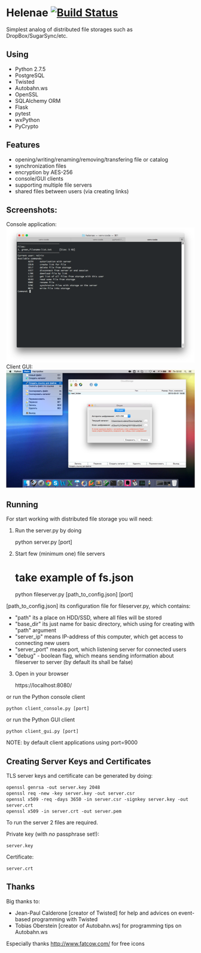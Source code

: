 Helenae	[![Build Status](https://travis-ci.org/Relrin/Helenae.svg)](https://travis-ci.org/Relrin/Helenae)
=======

Simplest analog of distributed file storages such as DropBox/SugarSync/etc.

Using
-------
- Python 2.7.5
- PostgreSQL
- Twisted
- Autobahn.ws
- OpenSSL
- SQLAlchemy ORM
- Flask
- pytest
- wxPython
- PyCrypto

Features
-------
- opening/writing/renaming/removing/transfering file or catalog
- synchronization files
- encryption by AES-256
- console/GUI clients
- supporting multiple file servers
- shared files between users (via creating links)

Screenshots:
-------
Console application:  
    ![alt text](https://raw.githubusercontent.com/Relrin/Helenae/master/screenshots/client_console.png)
Client GUI:  
    ![alt text](https://raw.githubusercontent.com/Relrin/Helenae/master/screenshots/client_gui.png)

Running
-------

For start working with distributed file storage you will need:
1) Run the server.py by doing

    python server.py [port]

2) Start few (minimum one) file servers

    # take example of fs.json
    python fileserver.py [path_to_config.json] [port]
 
[path_to_config.json] its configuration file for fileserver.py, which contains:
- "path" its a place on HDD/SSD, where all files will be stored
- "base_dir" its just name for basic directory, which using for creating with "path" argument 
- "server_ip" means IP-address of this computer, which get access to connecting new users
- "server_port" means port, which listening server for connected users 
- "debug" - boolean flag, which means sending information about fileserver to server (by default its shall be false)

3) Open in your browser

    https://localhost:8080/

or run the Python console client

    python client_console.py [port]

or run the Python GUI client

    python client_gui.py [port]
    
NOTE: by default client applications using port=9000

Creating Server Keys and Certificates
-------------------------------------

TLS server keys and certificate can be generated by doing:

	openssl genrsa -out server.key 2048
	openssl req -new -key server.key -out server.csr
	openssl x509 -req -days 3650 -in server.csr -signkey server.key -out server.crt
	openssl x509 -in server.crt -out server.pem

To run the server 2 files are required.

Private key (with *no* passphrase set!):

	server.key

Certificate:

	server.crt

Thanks
-------------------------------------

Big thanks to:
- Jean-Paul Calderone [creator of Twisted] for help and advices on event-based programming with Twisted
- Tobias Oberstein [creator of Autobahn.ws] for programming tips on Autobahn.ws

Especially thanks http://www.fatcow.com/ for free icons
